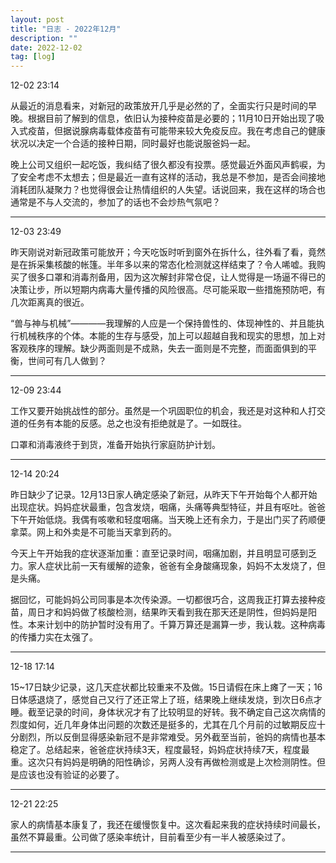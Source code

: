 ```yaml
---
layout: post
title: "日志 - 2022年12月"
description: ""
date: 2022-12-02
tag: [log]
---
```

12-02 23:14

从最近的消息看来，对新冠的政策放开几乎是必然的了，全面实行只是时间的早晚。根据目前了解到的信息，依旧认为接种疫苗是必要的；11月10日开始出现了吸入式疫苗，但据说腺病毒载体疫苗有可能带来较大免疫反应。我在考虑自己的健康状况以决定一个合适的接种日期，同时最好也能说服爸妈一起。

晚上公司又组织一起吃饭，我纠结了很久都没有投票。感觉最近外面风声鹤唳，为了安全考虑不太想去；但是最近一直有这样的活动，我总是不参加，是否会间接地消耗团队凝聚力？也觉得很会让热情组织的人失望。话说回来，我在这样的场合也通常是不与人交流的，参加了的话也不会炒热气氛吧？

---
12-03 23:49

昨天刚说对新冠政策可能放开；今天吃饭时听到窗外在拆什么，往外看了看，竟然是在拆采集核酸的帐篷。半年多以来的常态化检测就这样结束了？令人唏嘘。我购买了很多口罩和消毒剂备用，因为这次解封非常仓促，让人觉得是一场逼不得已的决策让步，所以短期内病毒大量传播的风险很高。尽可能采取一些措施预防吧，有几次距离真的很近。

“兽与神与机械”————我理解的人应是一个保持兽性的、体现神性的、并且能执行机械秩序的个体。本能的生存与感受，加上可以超越自我和现实的思想，加上对客观秩序的理解。缺少两面则是不成熟，失去一面则是不完整，而面面俱到的平衡，世间可有几人做到？

---
12-09 23:44

工作又要开始挑战性的部分。虽然是一个巩固职位的机会，我还是对这种和人打交道的任务有本能的反感。总之也没有拒绝就是了。一如既往。

口罩和消毒液终于到货，准备开始执行家庭防护计划。

---
12-14 20:24

昨日缺少了记录。12月13日家人确定感染了新冠，从昨天下午开始每个人都开始出现症状。妈妈症状最重，包含发烧，咽痛，头痛等典型特征，并且有呕吐。爸爸下午开始低烧。我偶有咳嗽和轻度咽痛。当天晚上还有余力，于是出门买了药顺便拿菜。网上和外卖是不可能当天拿到药的。

今天上午开始我的症状逐渐加重：直至记录时间，咽痛加剧，并且明显可感到乏力。家人症状比前一天有缓解的迹象，爸爸有全身酸痛现象，妈妈不太发烧了，但是头痛。

据回忆，可能妈妈公司同事是本次传染源。一切都很巧合，这周我正打算去接种疫苗，周日才和妈妈做了核酸检测，结果昨天看到我在那天还是阴性，但妈妈是阳性。本来计划中的防护暂时没有用了。千算万算还是漏算一步，我认栽。这种病毒的传播力实在太强了。

---
12-18 17:14

15~17日缺少记录，这几天症状都比较重来不及做。15日请假在床上瘫了一天；16日体感退烧了，感觉自己又行了还正常上了班，结果晚上继续发烧，到次日6点才睡。截至记录的时间，身体状况才有了比较明显的好转。我不确定自己这次病情的烈度如何，近几年身体出问题的次数还是挺多的，尤其在几个月前的过敏期反应十分剧烈，所以反倒显得感染新冠不是非常难受。另外截至当前，爸妈的病情也基本稳定了。总结起来，爸爸症状持续3天，程度最轻，妈妈症状持续7天，程度最重。这次只有妈妈是明确的阳性确诊，另两人没有再做检测或是上次检测阴性。但是应该也没有验证的必要了。

---
12-21 22:25

家人的病情基本康复了，我还在缓慢恢复中。这次看起来我的症状持续时间最长，虽然不算最重。公司做了感染率统计，目前看至少有一半人被感染过了。

---